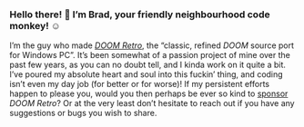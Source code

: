 ### Hello there! :wave: I’m Brad, your friendly neighbourhood code monkey! :relaxed:

I’m the guy who made [*DOOM Retro*](https://github.com/bradharding/doomretro), the “classic, refined *DOOM* source port for Windows PC”. It’s been somewhat of a passion project of mine over the past few years, as you can no doubt tell, and I kinda work on it quite a bit. I’ve poured my absolute heart and soul into this fuckin’ thing, and coding isn’t even my day job (for better or for worse)! If my persistent efforts happen to please you, would you then perhaps be ever so kind to [sponsor](https://www.paypal.com/donate/?business=8WGJ8VDFSVU7J) *DOOM Retro*? Or at the very least don’t hesitate to reach out if you have any suggestions or bugs you wish to share.
